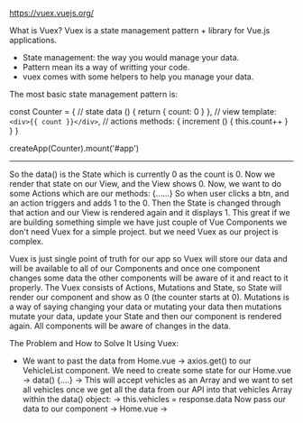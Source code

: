 https://vuex.vuejs.org/

What is Vuex?
Vuex is a state management pattern + library for Vue.js applications.

- State management: the way you would manage your data.
- Pattern mean its a way of writting your code.
- vuex comes with some helpers to help you manage your data.

The most basic state management pattern is:

const Counter = {
// state
data () {
return {
count: 0
}
},
// view
template: `<div>{{ count }}</div>`,
// actions
methods: {
increment () {
this.count++
}
}
}

createApp(Counter).mount('#app')

---

So the data() is the State which is currently 0 as the count is 0.
Now we render that state on our View, and the View shows 0.
Now, we want to do some Actions which are our methods: {......} So when user clicks a btn, and an action triggers and adds 1 to the 0.
Then the State is changed through that action and our View is rendered again and it displays 1.
This great if we are building something simple we have just couple of Vue Components we don't need Vuex for a simple project.
but we need Vuex as our project is complex.

Vuex is just single point of truth for our app so Vuex will store our data and will be available to all of our Components and once one component changes some
data the other components will be aware of it and react to it properly. The Vuex consists of Actions, Mutations and State, so State will render our component
and show as 0 (the counter starts at 0).
Mutations is a way of saying changing your data or mutating your data then mutations mutate your data, update your State and then our component is
rendered again. All components will be aware of changes in the data.

The Problem and How to Solve It Using Vuex:

- We want to past the data from Home.vue -> axios.get() to our VehicleList component. We need to create some state for our Home.vue
  -> data() {....}
  -> This will accept vehicles as an Array and we want to set all vehicles once we get all the data from our API into that vehicles Array within the data() object:
  -> this.vehicles = response.data
  Now pass our data to our component -> Home.vue -> <template> -> <vehicle-list />
- Now we need to pass data from Home.vue parent component to the VehicleList.vue child component. To do this we need to use props.
- Go to Vehicle List and display the data.

Using Vuex:
Current approach without Vuex is ok if app is not going to get more complex. However, this app will grow over time so we will use Vuex now.
Example, we are going to have multiple views so we'll be using Vuex. Keep data centralised and to pass data to all components and components be aware of all the changes.
How we do the same example but using Vuex.

vuex is Actions + Mutations + State:
See the diagram on https://vuex.vuejs.org

- State is the state of our app and state of our data.
- in the store.js file.
- The state is what we define in Home.vue -> data() Object -> return: vehicles: []
- store.js -> state: we expect to get an array of vehicles here.
  State: -> I expect to get an Array of vehicles here.
  ->
  Getters: -> we use getters in our components so we can get the current state: define some getters,
  helper fn's that are going to get our state: allVehicles

Mutations: define mutations called GET_VEHICLES and will accept: state and vehicles. Mutations change our data.
This mutation will change data from empty to put data from our API into the vehicles variable (array). So mutations
will take data from our actions and put it into vehicles Array.

Actions: methods. Define our method, commit it to our mutation, past the axios method from Home.vue here. Commit it to
get vehicles mutation and the mutation is going to accept our state which is the first arg and its going to get these vehicles
from response.data from this Actions method. Then it will set the state of vehicles to be vehicles (within the body of Mutations method).

At the top of this store.js -> import axios. Save and test/
Home.vue -> remove the import axios.
Remove the data() Object, and the mounted() method.

In VehiclesList component -> export default: remove props.

- Write a computed object, write vehicles() method, and a return keyword -> pull-in the the GETTER method we defined earlier: allVehicles
- Display all vehicles when component is mounted so in his component, write a mounted() method and dispatch an action to our store so that
  fills our state with data fro our API: this.$store.dispatch('getVehicles')
  so will dispatch/run that action (inside of actions object in store.js) to our store and that is called getVehicles. Then the mutation will
  add that new data/mutate the empty Array to filled Array with names of the registration_numbers (vehicles ID's).
- Home.vue -> html custom tag: vehicles-list -> remove the prop: vehicles="vehicles"
- as we don't need this anymore since we are getting our data from Vuex now.
- Test in UI. Should get what we had in first example -> registration_numbers from the vehicles endpoint.
- Install Vue Developer tools in Chrome extensions. Then go to Vue -> click the State icon: look at the Base State, there are our state
  and getters. Can inspect the State: So we can see when we change state, this also will change.

  Setup and used Vuex but my data is not returning and can't display the registration numbers on the screen:

- Error in console tab:
  vuex.esm-bundler.js:1013 [vuex] unknown action type: getVehicles
  I've googled this errorb but no luck:

https://stackoverflow.com/questions/63574381/vuex-unknown-action-type

